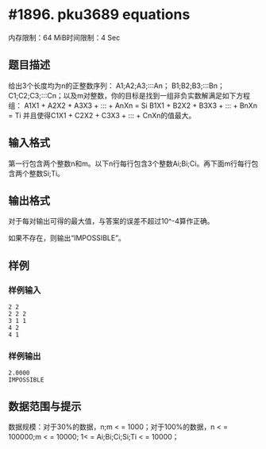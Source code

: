 # #1896. pku3689 equations

内存限制：64 MiB时间限制：4 Sec

## 题目描述

给出3个长度均为n的正整数序列： A1;A2;A3;:::An； B1;B2;B3;:::Bn； C1;C2;C3;:::Cn；以及m对整数，你的目标是找到一组非负实数解满足如下方程组： A1X1 + A2X2 + A3X3 + ::: + AnXn = Si B1X1 + B2X2 + B3X3 + ::: + BnXn = Ti 并且使得C1X1 + C2X2 + C3X3 + ::: + CnXn的值最大。

## 输入格式

第一行包含两个整数n和m。以下n行每行包含3个整数Ai;Bi;Ci。再下面m行每行包含两个整数Si;Ti。

## 输出格式

对于每对输出可得的最大值，与答案的误差不超过10^-4算作正确。

如果不存在，则输出&ldquo;IMPOSSIBLE&rdquo;。

## 样例

### 样例输入

    
    2 2
    2 2 2
    3 1 1
    4 2
    4 1
    

### 样例输出

    
    2.0000
    IMPOSSIBLE
    
    

## 数据范围与提示

数据规模：对于30%的数据，n;m < = 1000；对于100%的数据，n < = 100000;m < = 10000; 1< = Ai;Bi;Ci;Si;Ti < = 10000；
